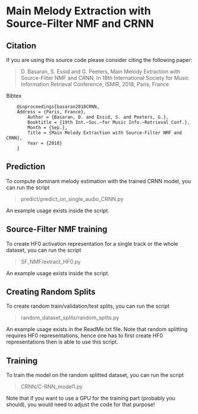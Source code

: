 # Main Melody Extraction with Source-Filter NMF and CRNN

## Citation

If you are using this source code please consider citing the following paper:

> D. Basaran, S. Essid and G. Peeters, Main Melody Extraction with Source-Filter NMF and CRNN,  In
18th International Society for Music Information Retrieval Conference, ISMIR, 2018, Paris, France

Bibtex
```
	@inproceedings{basaran2018CRNN,
	Address = {Paris, France},
    	Author = {Basaran, D. and Essid, S. and Peeters, G.},
    	Booktitle = {19th Int.~Soc.~for Music Info.~Retrieval Conf.},
    	Month = {Sep.},
    	Title = {Main Melody Extraction with Source-Filter NMF and CRNN},
    	Year = {2018}
	}
```

## Prediction

To compute dominant melody estimation with the trained CRNN model, you can run the script 

> predict/predict_on_single_audio_CRNN.py 

An example usage exists inside the script. 

## Source-Filter NMF training

To create HF0 activation representation for a single track or the whole dataset, you can run the script

> SF_NMF/extract_HF0.py

An example usage exists inside the script.

## Creating Random Splits

To create random train/validation/test splits, you can run the script

> random_dataset_splits/random_splits.py

An example usage exists in the ReadMe.txt file. Note that random splitting requires HF0 representations, hence one has to first create HF0 representations then is able to use this script.

## Training

To train the model on the random splitted dataset, you can run the script

> CRNN/C-RNN_model1.py

Note that if you want to use a GPU for the training part (probably you should), you would need to adjust the code for that purpose!


